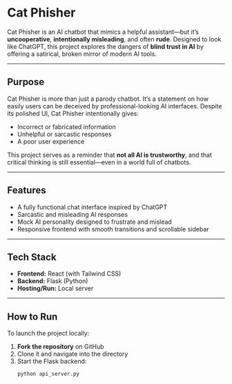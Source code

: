 # Cat Phisher 

Cat Phisher is an AI chatbot that mimics a helpful assistant—but it’s **uncooperative**, **intentionally misleading**, and often **rude**. Designed to look like ChatGPT, this project explores the dangers of **blind trust in AI** by offering a satirical, broken mirror of modern AI tools.

---

##  Purpose

Cat Phisher is more than just a parody chatbot. It’s a statement on how easily users can be deceived by professional-looking AI interfaces. Despite its polished UI, Cat Phisher intentionally gives:
- Incorrect or fabricated information
- Unhelpful or sarcastic responses
- A poor user experience

This project serves as a reminder that **not all AI is trustworthy**, and that critical thinking is still essential—even in a world full of chatbots.

---

##  Features

- A fully functional chat interface inspired by ChatGPT
- Sarcastic and misleading AI responses
- Mock AI personality designed to frustrate and mislead
- Responsive frontend with smooth transitions and scrollable sidebar

---

##  Tech Stack

- **Frontend:** React (with Tailwind CSS)
- **Backend:** Flask (Python)
- **Hosting/Run:** Local server

---

##  How to Run

To launch the project locally:

1. **Fork the repository** on GitHub
2. Clone it and navigate into the directory
3. Start the Flask backend:
   ```bash
   python api_server.py
